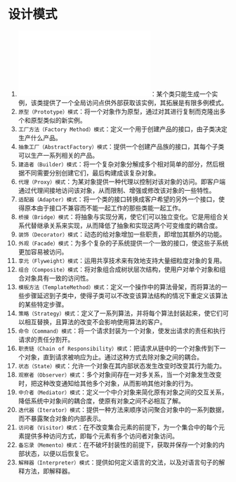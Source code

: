 # 设计模式

1. ![`单例（Singleton）模式`](Singleton.MD)：某个类只能生成一个实例，该类提供了一个全局访问点供外部获取该实例，其拓展是有限多例模式。
2. `原型（Prototype）模式`：将一个对象作为原型，通过对其进行复制而克隆出多个和原型类似的新实例。
3. `工厂方法（Factory Method）模式`：定义一个用于创建产品的接口，由子类决定生产什么产品。
4. `抽象工厂（AbstractFactory）模式`：提供一个创建产品族的接口，其每个子类可以生产一系列相关的产品。
5. `建造者（Builder）模式`：将一个复杂对象分解成多个相对简单的部分，然后根据不同需要分别创建它们，最后构建成该复杂对象。
6. `代理（Proxy）模式`：为某对象提供一种代理以控制对该对象的访问。即客户端通过代理间接地访问该对象，从而限制、增强或修改该对象的一些特性。
7. `适配器（Adapter）模式`：将一个类的接口转换成客户希望的另外一个接口，使得原本由于接口不兼容而不能一起工作的那些类能一起工作。
8. `桥接（Bridge）模式`：将抽象与实现分离，使它们可以独立变化。它是用组合关系代替继承关系来实现，从而降低了抽象和实现这两个可变维度的耦合度。
9. `装饰（Decorator）模式`：动态的给对象增加一些职责，即增加其额外的功能。
10. `外观（Facade）模式`：为多个复杂的子系统提供一个一致的接口，使这些子系统更加容易被访问。
11. `享元（Flyweight）模式`：运用共享技术来有效地支持大量细粒度对象的复用。
12. `组合（Composite）模式`：将对象组合成树状层次结构，使用户对单个对象和组合对象具有一致的访问性。
13. `模板方法（TemplateMethod）模式`：定义一个操作中的算法骨架，而将算法的一些步骤延迟到子类中，使得子类可以不改变该算法结构的情况下重定义该算法的某些特定步骤。
14. `策略（Strategy）模式`：定义了一系列算法，并将每个算法封装起来，使它们可以相互替换，且算法的改变不会影响使用算法的客户。
15. `命令（Command）模式`：将一个请求封装为一个对象，使发出请求的责任和执行请求的责任分割开。
16. `职责链（Chain of Responsibility）模式`：把请求从链中的一个对象传到下一个对象，直到请求被响应为止。通过这种方式去除对象之间的耦合。
17. `状态（State）模式`：允许一个对象在其内部状态发生改变时改变其行为能力。
18. `观察者（Observer）模式`：多个对象间存在一对多关系，当一个对象发生改变时，把这种改变通知给其他多个对象，从而影响其他对象的行为。
19. `中介者（Mediator）模式`：定义一个中介对象来简化原有对象之间的交互关系，降低系统中对象间的耦合度，使原有对象之间不必相互了解。
20. `迭代器（Iterator）模式`：提供一种方法来顺序访问聚合对象中的一系列数据，而不暴露聚合对象的内部表示。
21. `访问者（Visitor）模式`：在不改变集合元素的前提下，为一个集合中的每个元素提供多种访问方式，即每个元素有多个访问者对象访问。
22. `备忘录（Memento）模式`：在不破坏封装性的前提下，获取并保存一个对象的内部状态，以便以后恢复它。
23. `解释器（Interpreter）模式`：提供如何定义语言的文法，以及对语言句子的解释方法，即解释器。
